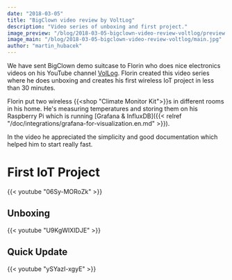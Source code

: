 ```yaml
---
date: "2018-03-05"
title: "BigClown video review by VoltLog"
description: "Video series of unboxing and first project."
image_preview: "/blog/2018-03-05-bigclown-video-review-voltlog/preview.jpg"
image_main: "/blog/2018-03-05-bigclown-video-review-voltlog/main.jpg"
author: "martin_hubacek"
---
```


We have sent BigClown demo suitcase to Florin who does nice electronics videos on his YouTube channel [VolLog](https://www.youtube.com/channel/UCdXHgsCiql_78oT5ydXWvzA).
Florin created this video series where he does unboxing and creates his first wireless IoT project in less than 30 minutes.

Florin put two wireless {{<shop "Climate Monitor Kit">}}s in different rooms in his home. He's measuring temperatures and storing them on his Raspberry Pi which is running [Grafana & InfluxDB]({{< relref "/doc/integrations/grafana-for-visualization.en.md" >}}).

In the video he appreciated the simplicity and good documentation which helped him to start really fast.

# First IoT Project

{{< youtube "06Sy-MORoZk" >}}

## Unboxing

{{< youtube "U9KgWIXIDJE" >}}

## Quick Update

{{< youtube "ySYazI-xgyE" >}}
